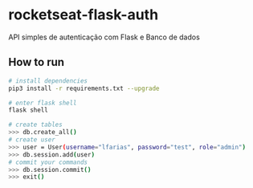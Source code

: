 # rocketseat-flask-auth

API simples de autenticação com Flask e Banco de dados

## How to run

```sh
# install dependencies
pip3 install -r requirements.txt --upgrade

# enter flask shell
flask shell

# create tables
>>> db.create_all()
# create user
>>> user = User(username="lfarias", password="test", role="admin")
>>> db.session.add(user)
# commit your commands
>>> db.session.commit()
>>> exit()
```
